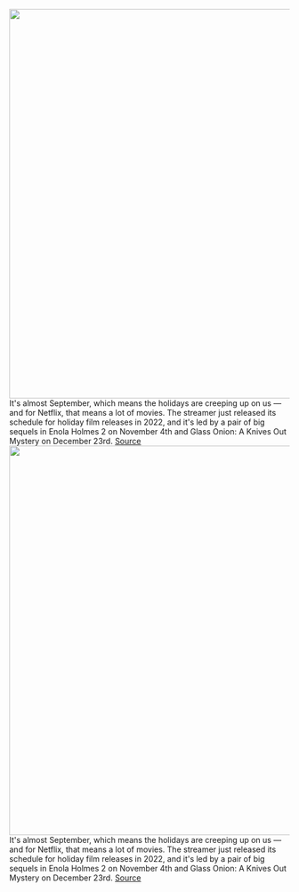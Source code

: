 <img src='https://cdn.vox-cdn.com/thumbor/jYsIohG05H21kT6AGI_LS3L1M68=/0x0:7200x4800/1200x800/filters:focal(3024x1824:4176x2976)/cdn.vox-cdn.com/uploads/chorus_image/image/71301477/EH2_20211006_03498_C_R.0.jpeg' width='700px' /><br/>
It's almost September, which means the holidays are creeping up on us — and for Netflix, that means a lot of movies. The streamer just released its schedule for holiday film releases in 2022, and it's led by a pair of big sequels in Enola Holmes 2 on November 4th and Glass Onion: A Knives Out Mystery on December 23rd.
<a href='https://www.theverge.com/23328543/netflix-holiday-2022-movie-lineup-enola-holmes-knives-out'> Source <a/><img src='https://cdn.vox-cdn.com/thumbor/jYsIohG05H21kT6AGI_LS3L1M68=/0x0:7200x4800/1200x800/filters:focal(3024x1824:4176x2976)/cdn.vox-cdn.com/uploads/chorus_image/image/71301477/EH2_20211006_03498_C_R.0.jpeg' width='700px' /><br/>
It's almost September, which means the holidays are creeping up on us — and for Netflix, that means a lot of movies. The streamer just released its schedule for holiday film releases in 2022, and it's led by a pair of big sequels in Enola Holmes 2 on November 4th and Glass Onion: A Knives Out Mystery on December 23rd.
<a href='https://www.theverge.com/23328543/netflix-holiday-2022-movie-lineup-enola-holmes-knives-out'> Source <a/>